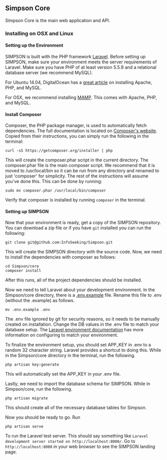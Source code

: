 ## Simpson Core ##

Simpson Core is the main web application and API. 

### Installing on OSX and Linux ###

#### Setting up the Environment ####
SIMPSON is built with the PHP framework [Laravel](http://laravel.com/). Before setting up SIMPSON, make sure your environment meets the server requirements of Laravel. Make sure you have PHP of at least version 5.5.9 and a relational database server (we recommend MySQL).

For Ubuntu 14.04, DigitalOcean has a [great article](https://www.digitalocean.com/community/tutorials/how-to-install-linux-apache-mysql-php-lamp-stack-on-ubuntu-14-04) on installing Apache, PHP, and MySQL.

For OSX, we recommend installing [MAMP](https://www.mamp.info/en/). This comes with Apache, PHP, and MySQL.

#### Install Composer ####
Composer, the PHP package manager, is used to automatically fetch dependencies. The full documentation is located on [Composer's website](https://getcomposer.org/). Copied from their instructions, you can simply run the following in the terminal:
```
curl -sS https://getcomposer.org/installer | php
```

This will create the composer.phar script in the current directory. The composer.phar file is the main composer script. We recommend that it is moved to /usr/local/bin so it can be run from any directory and renamed to just 'composer' for simplicity. The rest of the instructions will assume you've done this. This can be done by running:
```
sudo mv composer.phar /usr/local/bin/composer
```

Verify that composer is installed by running `composer` in the terminal.

#### Setting up SIMPSON ####
Now that your environment is ready, get a copy of the SIMPSON repository. You can download a zip file or if you have `git` installed you can run the following:

```
git clone git@github.com:InfoSeeking/Simpson.git
```

This will create the SIMPSON directory with the source code. Now, we need to install the dependencies with composer as follows:

```
cd Simpson/core
composer install
```

After this runs, all of the project dependencies should be installed.

Now we need to tell Laravel about your development environment. In the Simpson/core directory, there is a [.env.example](https://github.com/InfoSeeking/Simpson/blob/master/core/.env.example) file. Rename this file to .env (without the .example) as follows.

```
mv .env.example .env
```

The .env file ignored by git for security reasons, so it needs to be manually created on installation. Change the DB values in the .env file to match your database setup. The [Laravel environment documentation](http://laravel.com/docs/5.1#environment-configuration) has more information on configuring to match your environment.

To finalize the environment setup, you should set APP\_KEY in .env to a random 32 character string. Laravel provides a shortcut to doing this. While in the Simpson/core directory in the terminal, run the following.
```
php artisan key:generate
```
This will automatically set the APP\_KEY in your .env file.

Lastly, we need to import the database schema for SIMPSON. While in Simpson/core, run the following.

```
php artisan migrate
```
This should create all of the necessary database tables for Simpson.

Now you should be ready to go. Run
```
php artisan serve
```
To run the Laravel test server. This should say something like `Laravel development server started on http://localhost:8000/`. Go to `http://localhost:8000` in your web browser to see the SIMPSON landing page.